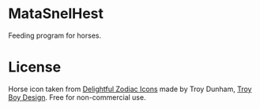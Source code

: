 MataSnelHest
============
Feeding program for horses.


License
=======
Horse icon taken from [Delightful Zodiac Icons](http://www.iconarchive.com/show/delightful-zodiac-icons-by-troyboydesign/Horse-icon.html) made by Troy Dunham, [Troy Boy Design](http://www.troyboydesign.com). Free for non-commercial use.